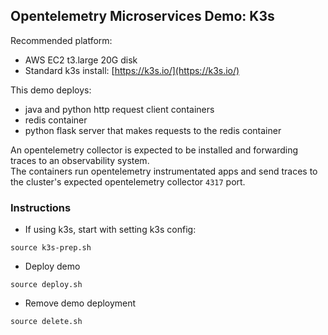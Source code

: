 ## Opentelemetry Microservices Demo: K3s

Recommended platform:  
* AWS EC2 t3.large 20G disk
* Standard k3s install: [https://k3s.io/](https://k3s.io/)  

This demo deploys:  
* java and python http request client containers
* redis container
* python flask server that makes requests to the redis container

An opentelemetry collector is expected to be installed and forwarding traces to an observability system.  
The containers run opentelemetry instrumentated apps and send traces to the cluster's expected opentelemetry collector `4317` port.  

### Instructions  
* If using k3s, start with setting k3s config:  
```
source k3s-prep.sh
```
* Deploy demo
```
source deploy.sh
```
* Remove demo deployment
```
source delete.sh
```